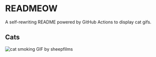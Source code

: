 # READMEOW

A self-rewriting README powered by GitHub Actions to display cat gifs.

## Cats

![cat smoking GIF by sheepfilms](https://media4.giphy.com/media/l0ExdMHUDKteztyfe/200.gif?cid=9acd02daj3kshul2w2nv0n5rnw3xpsr9a92b0n976mtib9cn&ep=v1_gifs_search&rid=200.gif&ct=g)
